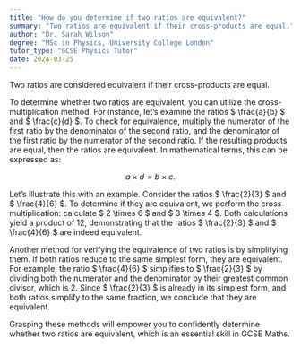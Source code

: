 ```yaml
---
title: "How do you determine if two ratios are equivalent?"
summary: "Two ratios are equivalent if their cross-products are equal."
author: "Dr. Sarah Wilson"
degree: "MSc in Physics, University College London"
tutor_type: "GCSE Physics Tutor"
date: 2024-03-25
---
```


Two ratios are considered equivalent if their cross-products are equal.

To determine whether two ratios are equivalent, you can utilize the cross-multiplication method. For instance, let’s examine the ratios $ \frac{a}{b} $ and $ \frac{c}{d} $. To check for equivalence, multiply the numerator of the first ratio by the denominator of the second ratio, and the denominator of the first ratio by the numerator of the second ratio. If the resulting products are equal, then the ratios are equivalent. In mathematical terms, this can be expressed as:

$$
a \times d = b \times c.
$$

Let’s illustrate this with an example. Consider the ratios $ \frac{2}{3} $ and $ \frac{4}{6} $. To determine if they are equivalent, we perform the cross-multiplication: calculate $ 2 \times 6 $ and $ 3 \times 4 $. Both calculations yield a product of $12$, demonstrating that the ratios $ \frac{2}{3} $ and $ \frac{4}{6} $ are indeed equivalent.

Another method for verifying the equivalence of two ratios is by simplifying them. If both ratios reduce to the same simplest form, they are equivalent. For example, the ratio $ \frac{4}{6} $ simplifies to $ \frac{2}{3} $ by dividing both the numerator and the denominator by their greatest common divisor, which is $2$. Since $ \frac{2}{3} $ is already in its simplest form, and both ratios simplify to the same fraction, we conclude that they are equivalent.

Grasping these methods will empower you to confidently determine whether two ratios are equivalent, which is an essential skill in GCSE Maths.
    